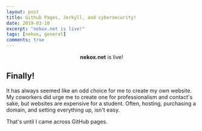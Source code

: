 ```yaml
---
layout: post
title: Github Pages, Jerkyll, and cybersecurity!
date: 2019-03-10
excerpt: "nekox.net is live!"
tags: [nekox, general]
comments: true
---
```


<center> <b>nekox.net</b> is live!</center>


## Finally!

It has always seemed like an odd choice for me to create my own website. My coworkers did urge me to create one for professionalism and contact's sake, but websites are expensive for a student. Often, hosting, purchasing a domain, and setting everything up, isn't easy. 

That's until I came across GitHub pages. 

